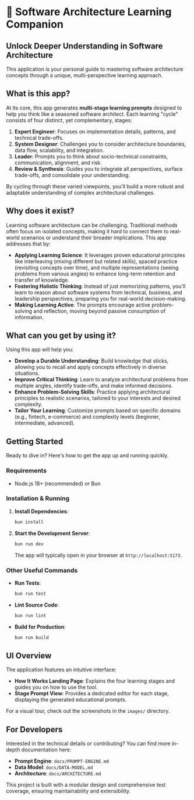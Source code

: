 # 🧠 Software Architecture Learning Companion

## Unlock Deeper Understanding in Software Architecture

This application is your personal guide to mastering software architecture concepts through a unique, multi-perspective learning approach.

## What is this app?

At its core, this app generates **multi-stage learning prompts** designed to help you think like a seasoned software architect. Each learning "cycle" consists of four distinct, yet complementary, stages:

1. **Expert Engineer**: Focuses on implementation details, patterns, and technical trade-offs.
2. **System Designer**: Challenges you to consider architecture boundaries, data flow, scalability, and integration.
3. **Leader**: Prompts you to think about socio-technical constraints, communication, alignment, and risk.
4. **Review & Synthesis**: Guides you to integrate all perspectives, surface trade-offs, and consolidate your understanding.

By cycling through these varied viewpoints, you'll build a more robust and adaptable understanding of complex architectural challenges.

## Why does it exist?

Learning software architecture can be challenging. Traditional methods often focus on isolated concepts, making it hard to connect them to real-world scenarios or understand their broader implications. This app addresses that by:

* **Applying Learning Science**: It leverages proven educational principles like interleaving (mixing different but related skills), spaced practice (revisiting concepts over time), and multiple representations (seeing problems from various angles) to enhance long-term retention and transfer of knowledge.
* **Fostering Holistic Thinking**: Instead of just memorizing patterns, you'll learn to reason about software systems from technical, business, and leadership perspectives, preparing you for real-world decision-making.
* **Making Learning Active**: The prompts encourage active problem-solving and reflection, moving beyond passive consumption of information.

## What can you get by using it?

Using this app will help you:

* **Develop a Durable Understanding**: Build knowledge that sticks, allowing you to recall and apply concepts effectively in diverse situations.
* **Improve Critical Thinking**: Learn to analyze architectural problems from multiple angles, identify trade-offs, and make informed decisions.
* **Enhance Problem-Solving Skills**: Practice applying architectural principles to realistic scenarios, tailored to your interests and desired complexity.
* **Tailor Your Learning**: Customize prompts based on specific domains (e.g., fintech, e-commerce) and complexity levels (beginner, intermediate, advanced).

## Getting Started

Ready to dive in? Here's how to get the app up and running quickly.

### Requirements

* Node.js 18+ (recommended) or Bun

### Installation & Running

1. **Install Dependencies**:

    ```bash
    bun install
    ```

2. **Start the Development Server**:

    ```bash
    bun run dev
    ```

    The app will typically open in your browser at `http://localhost:5173`.

### Other Useful Commands

* **Run Tests**:

    ```bash
    bun run test
    ```

* **Lint Source Code**:

    ```bash
    bun run lint
    ```

* **Build for Production**:

    ```bash
    bun run build
    ```

## UI Overview

The application features an intuitive interface:

* **How It Works Landing Page**: Explains the four learning stages and guides you on how to use the tool.
* **Stage Prompt View**: Provides a dedicated editor for each stage, displaying the generated educational prompts.

For a visual tour, check out the screenshots in the `images/` directory.

## For Developers

Interested in the technical details or contributing? You can find more in-depth documentation here:

* **Prompt Engine**: `docs/PROMPT-ENGINE.md`
* **Data Model**: `docs/DATA-MODEL.md`
* **Architecture**: `docs/ARCHITECTURE.md`

This project is built with a modular design and comprehensive test coverage, ensuring maintainability and extensibility.

